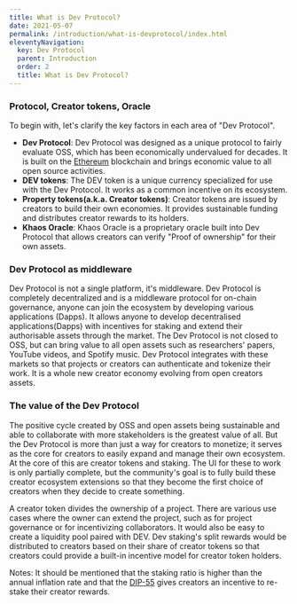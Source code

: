 ```yaml
---
title: What is Dev Protocol?
date: 2021-05-07
permalink: /introduction/what-is-devprotocol/index.html
eleventyNavigation:
  key: Dev Protocol
  parent: Introduction
  order: 2
  title: What is Dev Protocol?
---
```


### Protocol, Creator tokens, Oracle

To begin with, let's clarify the key factors in each area of "Dev Protocol".

- **Dev Protocol**: Dev Protocol was designed as a unique protocol to fairly evaluate OSS, which has been economically undervalued for decades. It is built on the [Ethereum](https://ethereum.org/en/) blockchain and brings economic value to all open source activities.
- **DEV tokens**: The DEV token is a unique currency specialized for use with the Dev Protocol. It works as a common incentive on its ecosystem.
- **Property tokens(a.k.a. Creator tokens)**: Creator tokens are issued by creators to build their own economies. It provides sustainable funding and distributes creator rewards to its holders.
- **Khaos Oracle**: Khaos Oracle is a proprietary oracle built into Dev Protocol that allows creators can verify "Proof of ownership" for their own assets.

### Dev Protocol as middleware

Dev Protocol is not a single platform, it's middleware. Dev Protocol is completely decentralized and is a middleware protocol for on-chain governance, anyone can join the ecosystem by developing various applications (Dapps). It allows anyone to develop decentralised applications(Dapps) with incentives for staking and extend their authorisable assets through the market. The Dev Protocol is not closed to OSS, but can bring value to all open assets such as researchers' papers, YouTube videos, and Spotify music. Dev Protocol integrates with these markets so that projects or creators can authenticate and tokenize their work. It is a whole new creator economy evolving from open creators assets.

### The value of the Dev Protocol

The positive cycle created by OSS and open assets being sustainable and able to collaborate with more stakeholders is the greatest value of all. But the Dev Protocol is more than just a way for creators to monetize; it serves as the core for creators to easily expand and manage their own ecosystem. At the core of this are creator tokens and staking. The UI for these to work is only partially complete, but the community's goal is to fully build these creator ecosystem extensions so that they become the first choice of creators when they decide to create something.

A creator token divides the ownership of a project. There are various use cases where the owner can extend the project, such as for project governance or for incentivizing collaborators. It would also be easy to create a liquidity pool paired with DEV. Dev staking's split rewards would be distributed to creators based on their share of creator tokens so that creators could provide a built-in incentive model for creator token holders.

Notes: It should be mentioned that the staking ratio is higher than the annual inflation rate and that the [DIP-55](https://github.com/dev-protocol/DIPs/blob/main/DIPS/dip-55.md) gives creators an incentive to re-stake their creator rewards.
